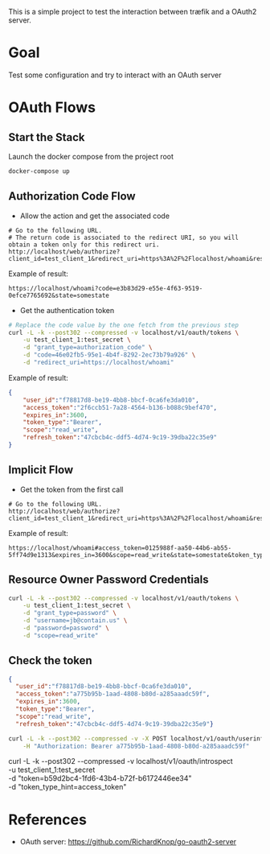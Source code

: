 This is a simple project to test the interaction between træfik and a OAuth2 server.

# Goal

Test some configuration and try to interact with an OAuth server

# OAuth Flows

## Start the Stack

Launch the docker compose from the project root
```bash
docker-compose up
```

## Authorization Code Flow

* Allow the action and get the associated code
```
# Go to the following URL.
# The return code is associated to the redirect URI, so you will obtain a token only for this redirect uri.
http://localhost/web/authorize?client_id=test_client_1&redirect_uri=https%3A%2F%2Flocalhost/whoami&response_type=code&state=somestate&scope=read_write
```
Example of result:
```
https://localhost/whoami?code=e3b83d29-e55e-4f63-9519-0efce7765692&state=somestate
```
* Get the authentication token
```bash
# Replace the code value by the one fetch from the previous step
curl -L -k --post302 --compressed -v localhost/v1/oauth/tokens \
    -u test_client_1:test_secret \
    -d "grant_type=authorization_code" \
    -d "code=46e02fb5-95e1-4b4f-8292-2ec73b79a926" \
    -d "redirect_uri=https://localhost/whoami"

```
Example of result:
```json
{
    "user_id":"f78817d8-be19-4bb8-bbcf-0ca6fe3da010",
    "access_token":"2f6ccb51-7a28-4564-b136-b088c9bef470",
    "expires_in":3600,
    "token_type":"Bearer",
    "scope":"read_write",
    "refresh_token":"47cbcb4c-ddf5-4d74-9c19-39dba22c35e9"
}

```

## Implicit Flow

* Get the token from the first call
```
# Go to the following URL.
http://localhost/web/authorize?client_id=test_client_1&redirect_uri=https%3A%2F%2Flocalhost/whoami&response_type=token&state=somestate&scope=read_write
```  
Example of result:
```
https://localhost/whoami#access_token=0125988f-aa50-44b6-ab55-5ff74d9e1313&expires_in=3600&scope=read_write&state=somestate&token_type=Bearer
```
## Resource Owner Password Credentials

```bash
curl -L -k --post302 --compressed -v localhost/v1/oauth/tokens \
	-u test_client_1:test_secret \
	-d "grant_type=password" \
	-d "username=jb@contain.us" \
	-d "password=password" \
	-d "scope=read_write"
```

## Check the token

```json
{
  "user_id":"f78817d8-be19-4bb8-bbcf-0ca6fe3da010",
  "access_token":"a775b95b-1aad-4808-b80d-a285aaadc59f",
  "expires_in":3600,
  "token_type":"Bearer",
  "scope":"read_write",
  "refresh_token":"47cbcb4c-ddf5-4d74-9c19-39dba22c35e9"}
```

```bash
curl -L -k --post302 --compressed -v -X POST localhost/v1/oauth/userinfo \
    -H "Authorization: Bearer a775b95b-1aad-4808-b80d-a285aaadc59f"

```

curl -L -k --post302 --compressed -v localhost/v1/oauth/introspect \
	-u test_client_1:test_secret \
	-d "token=b59d2bc4-1fd6-43b4-b72f-b6172446ee34" \
	-d "token_type_hint=access_token"

# References

* OAuth server: https://github.com/RichardKnop/go-oauth2-server
